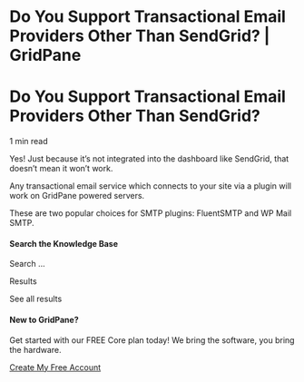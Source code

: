 # Do You Support Transactional Email Providers Other Than SendGrid? | GridPane

# Do You Support Transactional Email Providers Other Than SendGrid?

 

1 min read 

Yes! Just because it’s not integrated into the dashboard like SendGrid, that doesn’t mean it won’t work.

Any transactional email service which connects to your site via a plugin will work on GridPane powered servers.

These are two popular choices for SMTP plugins: FluentSMTP and WP Mail SMTP.

 

 

#### Search the Knowledge Base

Search ...

 Results

See all results

#### New to GridPane?

Get started with our FREE Core plan today! We bring the software, you bring the hardware.

[Create My Free Account](https://gridpane.com/checkout/?plan=core)

